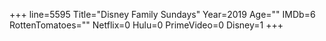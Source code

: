 +++
line=5595
Title="Disney Family Sundays"
Year=2019
Age=""
IMDb=6
RottenTomatoes=""
Netflix=0
Hulu=0
PrimeVideo=0
Disney=1
+++

